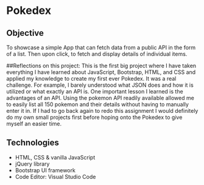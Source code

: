 # Pokedex

## Objective
To showcase a simple App that can fetch data from a public API in the form of a list. Then upon click, to fetch and display details of individual items.

##Reflections on this project:
This is the first big project where I have taken everything I have learned about JavaScript, Bootstrap, HTML, and CSS and applied my knowledge to create my first ever Pokedex. It was a real challenge. For example, I barely understood what JSON does and how it is utilized or what exactly an API is. One important lesson I learned is the advantages of an API. Using the pokemon API readily available allowed me to easily list all 150 pokemon and their details without having to manually enter it in. If I had to go back again to redo this assignment I would definitely do my own small projects first before hoping onto the Pokedex to give myself an easier time.

## Technologies

- HTML, CSS & vanilla JavaScript
- jQuery library
- Bootstrap UI framework
- Code Editor: Visual Studio Code
